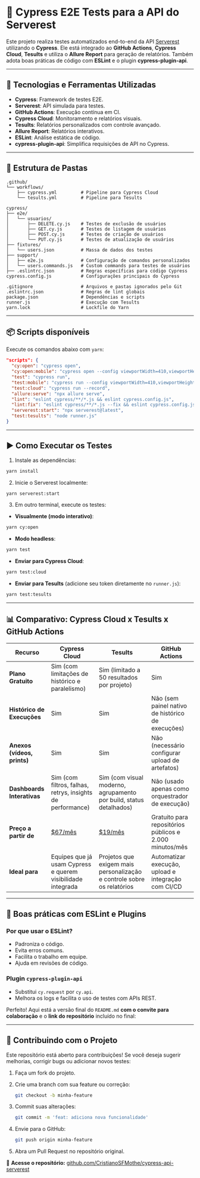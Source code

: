# 🧪 Cypress E2E Tests para a API do Serverest

Este projeto realiza testes automatizados end-to-end da API [Serverest](https://serverest.dev/) utilizando o **Cypress**. Ele está integrado ao **GitHub Actions**, **Cypress Cloud**, **Tesults** e utiliza o **Allure Report** para geração de relatórios. Também adota boas práticas de código com **ESLint** e o plugin **cypress-plugin-api**.

---

## 🚀 Tecnologias e Ferramentas Utilizadas

- **Cypress**: Framework de testes E2E.
- **Serverest**: API simulada para testes.
- **GitHub Actions**: Execução contínua em CI.
- **Cypress Cloud**: Monitoramento e relatórios visuais.
- **Tesults**: Relatórios personalizados com controle avançado.
- **Allure Report**: Relatórios interativos.
- **ESLint**: Análise estática de código.
- **cypress-plugin-api**: Simplifica requisições de API no Cypress.

---

## 🧩 Estrutura de Pastas

```text
.github/
└── workflows/
    ├── cypress.yml         # Pipeline para Cypress Cloud
    └── tesults.yml         # Pipeline para Tesults

cypress/
├── e2e/
│   └── usuarios/
│       ├── DELETE.cy.js    # Testes de exclusão de usuários
│       ├── GET.cy.js       # Testes de listagem de usuários
│       ├── POST.cy.js      # Testes de criação de usuários
│       └── PUT.cy.js       # Testes de atualização de usuários
├── fixtures/
│   └── users.json          # Massa de dados dos testes
├── support/
│   ├── e2e.js              # Configuração de comandos personalizados
│   └── users.commands.js   # Custom commands para testes de usuários
├── .eslintrc.json          # Regras específicas para código Cypress
cypress.config.js           # Configurações principais do Cypress

.gitignore                  # Arquivos e pastas ignorados pelo Git
.eslintrc.json              # Regras de lint globais
package.json                # Dependências e scripts
runner.js                   # Execução com Tesults
yarn.lock                   # Lockfile do Yarn
```

---

## 📦 Scripts disponíveis

Execute os comandos abaixo com `yarn`:

```json
"scripts": {
  "cy:open": "cypress open",
  "cy:open:mobile": "cypress open --config viewportWidth=410,viewportHeight=860",
  "test": "cypress run",
  "test:mobile": "cypress run --config viewportWidth=410,viewportHeight=860",
  "test:cloud": "cypress run --record",
  "allure:serve": "npx allure serve",
  "lint": "eslint cypress/**/*.js && eslint cypress.config.js",
  "lint:fix": "eslint cypress/**/*.js --fix && eslint cypress.config.js --fix",
  "serverest:start": "npx serverest@latest",
  "test:tesults": "node runner.js"
}
```

---

## ▶️ Como Executar os Testes

1. Instale as dependências:

```bash
yarn install
```

2. Inicie o Serverest localmente:

```bash
yarn serverest:start
```

3. Em outro terminal, execute os testes:

- **Visualmente (modo interativo)**:

```bash
yarn cy:open
```

- **Modo headless**:

```bash
yarn test
```

- **Enviar para Cypress Cloud**:

```bash
yarn test:cloud
```

- **Enviar para Tesults** (adicione seu token diretamente no `runner.js`):

```bash
yarn test:tesults
```

---

## 📊 Comparativo: Cypress Cloud x Tesults x GitHub Actions

| Recurso                     | **Cypress Cloud**                                           | **Tesults**                                                            | **GitHub Actions**                                      |
| --------------------------- | ----------------------------------------------------------- | ---------------------------------------------------------------------- | ------------------------------------------------------- |
| **Plano Gratuito**          | Sim (com limitações de histórico e paralelismo)             | Sim (limitado a 50 resultados por projeto)                             | Sim                                                     |
| **Histórico de Execuções**  | Sim                                                         | Sim                                                                    | Não (sem painel nativo de histórico de execuções)       |
| **Anexos (vídeos, prints)** | Sim                                                         | Sim                                                                    | Não (necessário configurar upload de artefatos)         |
| **Dashboards Interativas**  | Sim (com filtros, falhas, retrys, insights de performance)  | Sim (com visual moderno, agrupamento por build, status detalhados)     | Não (usado apenas como orquestrador de execução)        |
| **Preço a partir de**       | [\$67/mês](https://www.cypress.io/cloud)                    | [\$19/mês](https://www.tesults.com/)                                   | Gratuito para repositórios públicos e 2.000 minutos/mês |
| **Ideal para**              | Equipes que já usam Cypress e querem visibilidade integrada | Projetos que exigem mais personalização e controle sobre os relatórios | Automatizar execução, upload e integração com CI/CD     |

---

## 📐 Boas práticas com ESLint e Plugins

### Por que usar o ESLint?

- Padroniza o código.
- Evita erros comuns.
- Facilita o trabalho em equipe.
- Ajuda em revisões de código.

### Plugin `cypress-plugin-api`

- Substitui `cy.request` por `cy.api`.
- Melhora os logs e facilita o uso de testes com APIs REST.

Perfeito! Aqui está a versão final do `README.md` **com o convite para colaboração** e o **link do repositório** incluído no final:

---

## 🤝 Contribuindo com o Projeto

Este repositório está aberto para contribuições! Se você deseja sugerir melhorias, corrigir bugs ou adicionar novos testes:

1. Faça um fork do projeto.
2. Crie uma branch com sua feature ou correção:

   ```bash
   git checkout -b minha-feature
   ```

3. Commit suas alterações:

   ```bash
   git commit -m 'feat: adiciona nova funcionalidade'
   ```

4. Envie para o GitHub:

   ```bash
   git push origin minha-feature
   ```

5. Abra um Pull Request no repositório original.

🔗 **Acesse o repositório:** [github.com/CristianoSFMothe/cypress-api-serverest](https://github.com/CristianoSFMothe/cypress-api-serverest)

